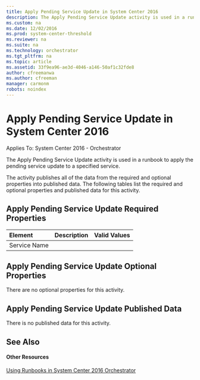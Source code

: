 ```yaml
---
title: Apply Pending Service Update in System Center 2016
description: The Apply Pending Service Update activity is used in a runbook to apply the pending service update to a specified service.
ms.custom: na
ms.date: 12/02/2016
ms.prod: system-center-threshold
ms.reviewer: na
ms.suite: na
ms.technology: orchestrator
ms.tgt_pltfrm: na
ms.topic: article
ms.assetid: 33f9ea96-ae3d-4046-a146-50af1c32fde8
author: cfreemanwa
ms.author: cfreeman
manager: carmonm
robots: noindex
---
```

Apply Pending Service Update in System Center 2016
==================================================

Applies To: System Center 2016 - Orchestrator

The Apply Pending Service Update activity is used in a runbook to apply the pending service update to a specified service.

The activity publishes all of the data from the required and optional properties into published data. The following tables list the required and optional properties and published data for this activity.

Apply Pending Service Update Required Properties
------------------------------------------------

| **Element**  | **Description** | **Valid Values** |
|:---|:---|:---|
| Service Name |   |   |

Apply Pending Service Update Optional Properties
------------------------------------------------

There are no optional properties for this activity.

Apply Pending Service Update Published Data
-------------------------------------------

There is no published data for this activity.

See Also
--------

#### Other Resources

[Using Runbooks in System Center 2016 Orchestrator](https://technet.microsoft.com/en-us/library/hh403791.aspx)

